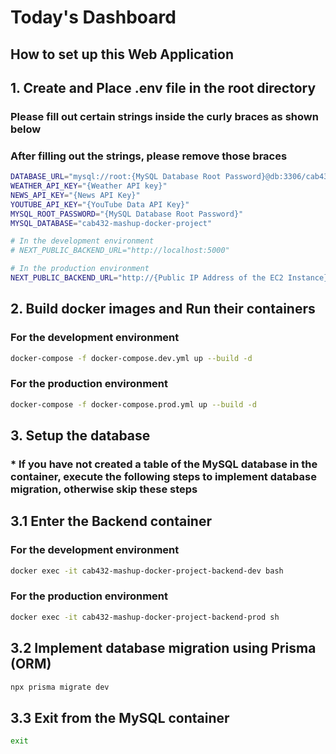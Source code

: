 # Today's Dashboard

## How to set up this Web Application

## 1. Create and Place .env file in the root directory

### Please fill out certain strings inside the curly braces as shown below

### After filling out the strings, please remove those braces

```bash
DATABASE_URL="mysql://root:{MySQL Database Root Password}@db:3306/cab432-mashup-docker-project"
WEATHER_API_KEY="{Weather API key}"
NEWS_API_KEY="{News API Key}"
YOUTUBE_API_KEY="{YouTube Data API Key}"
MYSQL_ROOT_PASSWORD="{MySQL Database Root Password}"
MYSQL_DATABASE="cab432-mashup-docker-project"

# In the development environment
# NEXT_PUBLIC_BACKEND_URL="http://localhost:5000"

# In the production environment
NEXT_PUBLIC_BACKEND_URL="http://{Public IP Address of the EC2 Instance}:8000"
```

## 2. Build docker images and Run their containers

### For the development environment

```bash
docker-compose -f docker-compose.dev.yml up --build -d
```

### For the production environment

```bash
docker-compose -f docker-compose.prod.yml up --build -d
```

## 3. Setup the database

### * If you have not created a table of the MySQL database in the container, execute the following steps to implement database migration, otherwise skip these steps

## 3.1 Enter the Backend container

### For the development environment

```bash
docker exec -it cab432-mashup-docker-project-backend-dev bash
```

### For the production environment

```bash
docker exec -it cab432-mashup-docker-project-backend-prod sh
```

## 3.2 Implement database migration using Prisma (ORM)

```bash
npx prisma migrate dev
```

## 3.3 Exit from the MySQL container

```bash
exit
```
